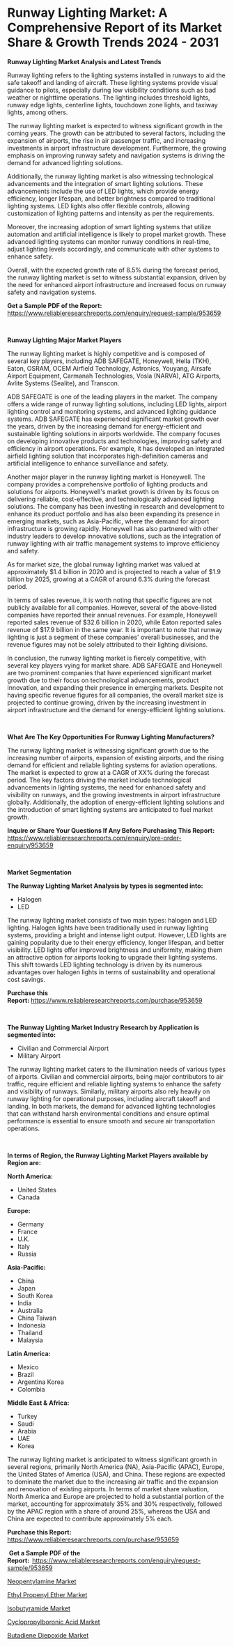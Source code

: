 <p><h1>Runway Lighting Market: A Comprehensive Report of its Market Share & Growth Trends 2024 - 2031</h1></p><p><strong>Runway Lighting Market Analysis and Latest Trends</strong></p>
<p><p>Runway lighting refers to the lighting systems installed in runways to aid the safe takeoff and landing of aircraft. These lighting systems provide visual guidance to pilots, especially during low visibility conditions such as bad weather or nighttime operations. The lighting includes threshold lights, runway edge lights, centerline lights, touchdown zone lights, and taxiway lights, among others.</p><p>The runway lighting market is expected to witness significant growth in the coming years. The growth can be attributed to several factors, including the expansion of airports, the rise in air passenger traffic, and increasing investments in airport infrastructure development. Furthermore, the growing emphasis on improving runway safety and navigation systems is driving the demand for advanced lighting solutions.</p><p>Additionally, the runway lighting market is also witnessing technological advancements and the integration of smart lighting solutions. These advancements include the use of LED lights, which provide energy efficiency, longer lifespan, and better brightness compared to traditional lighting systems. LED lights also offer flexible controls, allowing customization of lighting patterns and intensity as per the requirements.</p><p>Moreover, the increasing adoption of smart lighting systems that utilize automation and artificial intelligence is likely to propel market growth. These advanced lighting systems can monitor runway conditions in real-time, adjust lighting levels accordingly, and communicate with other systems to enhance safety.</p><p>Overall, with the expected growth rate of 8.5% during the forecast period, the runway lighting market is set to witness substantial expansion, driven by the need for enhanced airport infrastructure and increased focus on runway safety and navigation systems.</p></p>
<p><strong>Get a Sample PDF of the Report:&nbsp;</strong> <a href="https://www.reliableresearchreports.com/enquiry/request-sample/953659">https://www.reliableresearchreports.com/enquiry/request-sample/953659</a></p>
<p>&nbsp;</p>
<p><strong>Runway Lighting Major Market Players</strong></p>
<p><p>The runway lighting market is highly competitive and is composed of several key players, including ADB SAFEGATE, Honeywell, Hella (TKH), Eaton, OSRAM, OCEM Airfield Technology, Astronics, Youyang, Airsafe Airport Equipment, Carmanah Technologies, Vosla (NARVA), ATG Airports, Avlite Systems (Sealite), and Transcon. </p><p>ADB SAFEGATE is one of the leading players in the market. The company offers a wide range of runway lighting solutions, including LED lights, airport lighting control and monitoring systems, and advanced lighting guidance systems. ADB SAFEGATE has experienced significant market growth over the years, driven by the increasing demand for energy-efficient and sustainable lighting solutions in airports worldwide. The company focuses on developing innovative products and technologies, improving safety and efficiency in airport operations. For example, it has developed an integrated airfield lighting solution that incorporates high-definition cameras and artificial intelligence to enhance surveillance and safety.</p><p>Another major player in the runway lighting market is Honeywell. The company provides a comprehensive portfolio of lighting products and solutions for airports. Honeywell's market growth is driven by its focus on delivering reliable, cost-effective, and technologically advanced lighting solutions. The company has been investing in research and development to enhance its product portfolio and has also been expanding its presence in emerging markets, such as Asia-Pacific, where the demand for airport infrastructure is growing rapidly. Honeywell has also partnered with other industry leaders to develop innovative solutions, such as the integration of runway lighting with air traffic management systems to improve efficiency and safety.</p><p>As for market size, the global runway lighting market was valued at approximately $1.4 billion in 2020 and is projected to reach a value of $1.9 billion by 2025, growing at a CAGR of around 6.3% during the forecast period.</p><p>In terms of sales revenue, it is worth noting that specific figures are not publicly available for all companies. However, several of the above-listed companies have reported their annual revenues. For example, Honeywell reported sales revenue of $32.6 billion in 2020, while Eaton reported sales revenue of $17.9 billion in the same year. It is important to note that runway lighting is just a segment of these companies' overall businesses, and the revenue figures may not be solely attributed to their lighting divisions.</p><p>In conclusion, the runway lighting market is fiercely competitive, with several key players vying for market share. ADB SAFEGATE and Honeywell are two prominent companies that have experienced significant market growth due to their focus on technological advancements, product innovation, and expanding their presence in emerging markets. Despite not having specific revenue figures for all companies, the overall market size is projected to continue growing, driven by the increasing investment in airport infrastructure and the demand for energy-efficient lighting solutions.</p></p>
<p>&nbsp;</p>
<p><strong>What Are The Key Opportunities For Runway Lighting Manufacturers?</strong></p>
<p><p>The runway lighting market is witnessing significant growth due to the increasing number of airports, expansion of existing airports, and the rising demand for efficient and reliable lighting systems for aviation operations. The market is expected to grow at a CAGR of XX% during the forecast period. The key factors driving the market include technological advancements in lighting systems, the need for enhanced safety and visibility on runways, and the growing investments in airport infrastructure globally. Additionally, the adoption of energy-efficient lighting solutions and the introduction of smart lighting systems are anticipated to fuel market growth.</p></p>
<p><strong>Inquire or Share Your Questions If Any Before Purchasing This Report:</strong> <a href="https://www.reliableresearchreports.com/enquiry/pre-order-enquiry/953659">https://www.reliableresearchreports.com/enquiry/pre-order-enquiry/953659</a></p>
<p>&nbsp;</p>
<p><strong>Market Segmentation</strong></p>
<p><strong>The Runway Lighting Market Analysis by types is segmented into:</strong></p>
<p><ul><li>Halogen</li><li>LED</li></ul></p>
<p><p>The runway lighting market consists of two main types: halogen and LED lighting. Halogen lights have been traditionally used in runway lighting systems, providing a bright and intense light output. However, LED lights are gaining popularity due to their energy efficiency, longer lifespan, and better visibility. LED lights offer improved brightness and uniformity, making them an attractive option for airports looking to upgrade their lighting systems. This shift towards LED lighting technology is driven by its numerous advantages over halogen lights in terms of sustainability and operational cost savings.</p></p>
<p><strong>Purchase this Report:&nbsp;</strong><a href="https://www.reliableresearchreports.com/purchase/953659">https://www.reliableresearchreports.com/purchase/953659</a></p>
<p>&nbsp;</p>
<p><strong>The Runway Lighting Market Industry Research by Application is segmented into:</strong></p>
<p><ul><li>Civilian and Commercial Airport</li><li>Military Airport</li></ul></p>
<p><p>The runway lighting market caters to the illumination needs of various types of airports. Civilian and commercial airports, being major contributors to air traffic, require efficient and reliable lighting systems to enhance the safety and visibility of runways. Similarly, military airports also rely heavily on runway lighting for operational purposes, including aircraft takeoff and landing. In both markets, the demand for advanced lighting technologies that can withstand harsh environmental conditions and ensure optimal performance is essential to ensure smooth and secure air transportation operations.</p></p>
<p>&nbsp;</p>
<p><strong>In terms of Region, the Runway Lighting Market Players available by Region are:</strong></p>
<p>
    <p> <strong> North America: </strong>
        <ul>
            <li>United States</li>
            <li>Canada</li>
        </ul>
        </p> 
    <p> <strong> Europe: </strong>
        <ul>
            <li>Germany</li>
            <li>France</li>
            <li>U.K.</li>
            <li>Italy</li>
            <li>Russia</li>
        </ul>
        </p> 
    <p> <strong> Asia-Pacific: </strong>
        <ul>
            <li>China</li>
            <li>Japan</li>
            <li>South Korea</li>
            <li>India</li>
            <li>Australia</li>
            <li>China Taiwan</li>
            <li>Indonesia</li>
            <li>Thailand</li>
            <li>Malaysia</li>
        </ul>
        </p> 
    <p> <strong> Latin America: </strong>
        <ul>
            <li>Mexico</li>
            <li>Brazil</li>
            <li>Argentina Korea</li>
            <li>Colombia</li>
        </ul>
        </p> 
    <p> <strong> Middle East & Africa: </strong>
        <ul>
            <li>Turkey</li>
            <li>Saudi</li>
            <li>Arabia</li>
            <li>UAE</li>
            <li>Korea</li>
        </ul>
    </p>
    </p>
<p><p>The runway lighting market is anticipated to witness significant growth in several regions, primarily North America (NA), Asia-Pacific (APAC), Europe, the United States of America (USA), and China. These regions are expected to dominate the market due to the increasing air traffic and the expansion and renovation of existing airports. In terms of market share valuation, North America and Europe are projected to hold a substantial portion of the market, accounting for approximately 35% and 30% respectively, followed by the APAC region with a share of around 25%, whereas the USA and China are expected to contribute approximately 5% each.</p></p>
<p><strong>Purchase this Report: </strong><a href="https://www.reliableresearchreports.com/purchase/953659">https://www.reliableresearchreports.com/purchase/953659</a></p>
<p>&nbsp;<strong>Get a Sample PDF of the Report:&nbsp;&nbsp;</strong><a href="https://www.reliableresearchreports.com/enquiry/request-sample/953659">https://www.reliableresearchreports.com/enquiry/request-sample/953659</a></p>
<p><strong></strong></p>
<p><p><a href="https://medium.com/@luispacocha/neopentylamine-market-size-reveals-the-best-marketing-channels-in-global-industry-c99ad386c3ee">Neopentylamine Market</a></p><p><a href="https://medium.com/@luispacocha/ethyl-propenyl-ether-market-analysis-and-sze-forecasted-for-period-from-2024-to-2031-0242a0b014ac">Ethyl Propenyl Ether Market</a></p><p><a href="https://medium.com/@luispacocha/isobutyramide-market-competitive-analysis-market-trends-and-forecast-to-2031-8f6bbcddea36">Isobutyramide Market</a></p><p><a href="https://medium.com/@luispacocha/cyclopropylboronic-acid-market-size-market-outlook-and-market-forecast-2024-to-2031-e0119e9619ee">Cyclopropylboronic Acid Market</a></p><p><a href="https://medium.com/@luispacocha/decoding-butadiene-diepoxide-market-metrics-market-share-trends-and-growth-patterns-5fd56853121b">Butadiene Diepoxide Market</a></p></p>